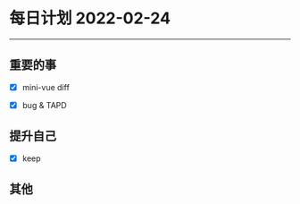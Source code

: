 #  每日计划 2022-02-24
---
## 重要的事
- [x]  mini-vue diff
- [x]  bug & TAPD




## 提升自己
- [x]  keep
  



## 其他








